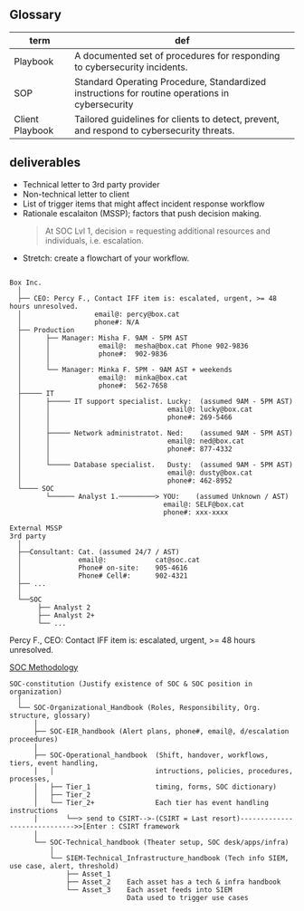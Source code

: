  
## Glossary
|term| def|
|-|-|
|Playbook | A documented set of procedures for responding to cybersecurity incidents.|
|SOP| Standard Operating Procedure, Standardized instructions for routine operations in cybersecurity|
|Client Playbook| Tailored guidelines for clients to detect, prevent, and respond to cybersecurity threats.|

## deliverables
- Technical letter to 3rd party provider
- Non-technical letter to client
- List of trigger items that might affect incident response workflow
- Rationale escalaiton (MSSP); factors that push decision making.
  > At SOC Lvl 1, decision = requesting additional resources and individuals, i.e. escalation.
- Stretch: create a flowchart of your workflow.



```

Box Inc.
  │
  ├── CEO: Percy F., Contact IFF item is: escalated, urgent, >= 48 hours unresolved.
  │                  email@: percy@box.cat
  │                  phone#: N/A
  ├── Production
  │      ├── Manager: Misha F. 9AM - 5PM AST
  │      │            email@:  mesha@box.cat Phone 902-9836
  │      │            phone#:  902-9836
  │      │           
  │      └── Manager: Minka F. 5PM - 9AM AST + weekends
  │                   email@:  minka@box.cat
  │                   phone#:  562-7658     
  ├───── IT
  │      ├───── IT support specialist. Lucky:  (assumed 9AM - 5PM AST)
  │      │                             email@: lucky@box.cat
  │      │                             phone#: 269-5466
  │      │
  │      ├───── Network administratot. Ned:    (assumed 9AM - 5PM AST)
  │      │                             email@: ned@box.cat
  │      │                             phone#: 877-4332
  │      │
  │      └───── Database specialist.   Dusty:  (assumed 9AM - 5PM AST)
  │                                    email@: dusty@box.cat
  │                                    phone#: 462-8952
  └──── SOC
         └────── Analyst 1.─────────> YOU:    (assumed Unknown / AST)
                                      email@: SELF@box.cat
                                      phone#: xxx-xxxx 

External MSSP
3rd party
  │
  ├──Consultant: Cat. (assumed 24/7 / AST)
  │              email@:            cat@soc.cat 
  │              Phone# on-site:    905-4616
  │              Phone# Cell#:      902-4321
  ├── ...
  │
  └──SOC
       ├── Analyst 2
       ├── Analyst 2+
       └── ...
```

Percy F., CEO: Contact IFF item is: escalated, urgent, >= 48 hours unresolved.





[SOC Methodology](https://github.com/FredericGariepy/LighthouseLabs/blob/main/PKM/W4/D2/workflow.md#the-soc-methodology)
```
SOC-constitution (Justify existence of SOC & SOC position in organization)
  │
  └── SOC-Organizational_Handbook (Roles, Responsibility, Org. structure, glossary)
      │
      ├── SOC-EIR_handbook (Alert plans, phone#, email@, d/escalation proceedures)
      │
      ├── SOC-Operational_handbook  (Shift, handover, workflows, tiers, event handling,
      │   │                         intructions, policies, procedures, processes,
      │   ├── Tier_1                timing, forms, SOC dictionary)
      │   ├── Tier_2
      │   └── Tier_2+               Each tier has event handling instructions
      │       └──> send to CSIRT-->-(CSIRT = Last resort)----------------------------->>[Enter : CSIRT framework
      │
      └── SOC-Technical_handbook (Theater setup, SOC desk/apps/infra)
          │
          └── SIEM-Technical_Infrastructure_handbook (Tech info SIEM, use case, alert, threshold)
              ├── Asset_1 
              ├── Asset_2    Each asset has a tech & infra handbook
              └── Asset_3    Each asset feeds into SIEM
                             Data used to trigger use cases
```
